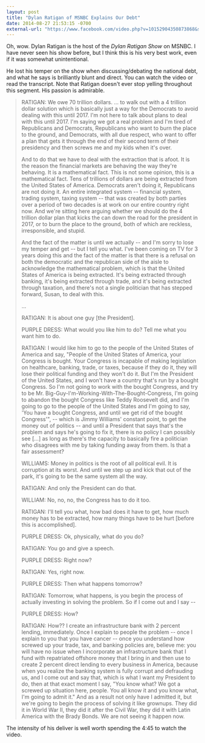 ```yaml
---
layout: post
title: "Dylan Ratigan of MSNBC Explains Our Debt"
date: 2014-08-27 21:53:15 -0700
external-url: "https://www.facebook.com/video.php?v=10152904350873868&set=vb.45413563867&type=2"
---
```


Oh, wow. Dylan Ratigan is the host of the *Dylan Ratigan Show* on MSNBC. I
have never seen his show before, but I think this is his very best work,
even if it was somewhat unintentional.

He lost his temper on the show when discussing/debating the national debt,
and what he says is brilliantly blunt and direct. You can watch the video
or read the transcript. Note that Ratigan doesn't ever stop yelling
throughout this segment. His passion is admirable.

> RATIGAN: We owe 70 trillion dollars. ... to walk out with a 4 trillion
> dollar solution which is basically just a way for the Democrats to avoid
> dealing with this until 2017. I'm not here to talk about plans to deal
> with this until 2017. I'm saying we got a real problem and I'm tired of
> Republicans and Democrats, Republicans who want to burn the place to the
> ground, and Democrats, with all due respect, who want to offer a plan
> that gets it through the end of their second term of their presidency and
> then screws me and my kids when it's over.
>
> And to do that we have to deal
> with the extraction that is afoot. It is the reason the financial markets
> are behaving the way they're behaving. It is a mathematical fact. This is
> not some opinion, this is a mathematical fact. Tens of trillions of
> dollars are being extracted from the United States of America. Democrats
> aren't doing it, Republicans are not doing it. An entire integrated
> system -- financial system, trading system, taxing system -- that was
> created by both parties over a period of two decades is at work on our
> entire country right now. And we're sitting here arguing whether we
> should do the 4 trillion dollar plan that kicks the can down the road for
> the president in 2017, or to burn the place to the ground, both of which
> are reckless, irresponsible, and stupid.
>
> And the fact of the matter is
> until we actually -- and I'm sorry to lose my temper and get -- but I
> tell you what. I've been coming on TV for 3 years doing this and the fact
> of the matter is that there is a refusal on both the democratic and the
> republican side of the aisle to acknowledge the mathematical problem,
> which is that the United States of America is being extracted. It's being
> extracted through banking, it's being extracted through trade, and it's
> being extracted through taxation, and there's not a single politician
> that has stepped forward, Susan, to deal with this.
>
> ...
>
> RATIGAN: It is about one guy [the President].
>
> PURPLE DRESS: What would you like him to do? Tell me what you want him to
> do.
>
>
> RATIGAN: I would like him to go to the people of the United States of
> America and say, "People of the United States of America, your Congress
> is bought. Your Congress is incapable of making legislation on
> healthcare, banking, trade, or taxes, because if they do it, they will
> lose their political funding and they won't do it. But I'm the President
> of the United States, and I won't have a country that's run by a bought
> Congress. So I'm not going to work with the bought Congress, and try to
> be Mr. Big-Guy-I'm-Working-With-The-Bought-Congress, I'm going to abandon
> the bought Congress like Teddy Roosevelt did, and I'm going to go to the
> people of the United States and I'm going to say, 'You have a bought
> Congress, and until we get rid of the bought Congress'", -- which is Jimmy
> Williams' constant point, to get the money out of politics -- and until
> a President that says that's the problem and says he's going to
> fix it, there is no policy I can possibly see [...] as long as there's
> the capacity to basically fire a politician who disagrees with me by
> taking funding away from them. Is that a fair assessment?
>
> WILLIAMS: Money in politics is the root of all political evil. It is
> corruption at its worst. And until we step up and kick that out of the
> park, it's going to be the same system all the way.
>
> RATIGAN: And only the President can do that.
>
> WILLIAM: No, no, no, the Congress has to do it too.
>
> RATIGAN: I'll tell you what, how bad does it have to get, how much money
> has to be extracted, how many things have to be hurt [before this is
> accomplished].
>
> PURPLE DRESS: Ok, physically, what do you do?
>
> RATIGAN: You go and give a speech.
>
> PURPLE DRESS: Right now?
>
> RATIGAN: Yes, right now.
>
> PURPLE DRESS: Then what happens tomorrow?
>
> RATIGAN: Tomorrow, what happens, is you begin the process of actually
> investing in solving the problem. So if I come out and I say --
>
> PURPLE DRESS: How?
>
> RATIGAN: How?? I create an infrastructure bank with 2 percent lending,
> immediately. Once I explain to people the problem -- once I explain to
> you that you have cancer -- once you understand how screwed up your
> trade, tax, and banking policies are, believe me: you will have no issue
> when I incorporate an infrastructure bank that I fund with repatriated
> offshore money that I bring in and then use to create 2 percent direct
> lending to every business in America, because when you realize the
> banking system is fully corrupt and defrauding us, and I come out and say
> that, which is what I want my President to do, then at that exact moment
> I say, "You know what? We got a screwed up situation here, people. You
> all know it and you know what, I'm going to admit it." And as a result
> not only have I admitted it, but we're going to begin the process of
> solving it like grownups. They did it in World War II, they did it after
> the Civil War, they did it with Latin America with the Brady Bonds. We
> are not seeing it happen now.

The intensity of his deliver is well worth spending the 4:45 to watch the
video.
